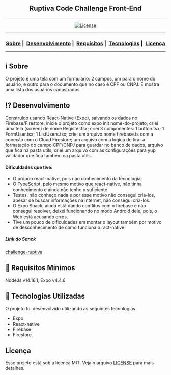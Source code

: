 <h2 align="center">Ruptiva Code Challenge Front-End</h2>

___




<p align="center">
  <a href="LICENSE">
    <img alt="License" src="https://img.shields.io/badge/license-MIT-%23F8952D">
  </a>
</p>

___

<h3 align="center">
  <a href="#information_source-sobre">Sobre</a>&nbsp;|&nbsp;
  <a href="#interrobang-desenvolvimento">Desenvolvimento</a>&nbsp;|&nbsp;
  <a href="#seedling-requisitos-mínimos">Requisitos</a>&nbsp;|&nbsp;
  <a href="#rocket-tecnologias-utilizadas">Tecnologias</a>&nbsp;|&nbsp;
  <a href="#licença">Licença</a>
</h3>

___


## :information_source: Sobre

O projeto é uma tela com um formulário: 2 campos, um para o nome do usuário, e outro para o documento que no caso é CPF ou CNPJ. E mostra uma lista dos usuários cadastrados.

## :interrobang: Desenvolvimento

Construído usando React-Native (Expo), salvando os dados no Firebase/Firestore; inicie o projeto como expo init nome-do-projeto; criei uma tela (screen) de nome Register.tsx; criei 3 componentes: 1 button.tsx; 1 FormUser.tsx; 1 ListUsers.tsx; criei um arquivo nome firebase.ts com a conexão com o Cloud Firestore; um arquivo com a lógica de tirar a formatação do campo CPF/CNPJ para guardar no banco de dados, arquivo que fica na pasta utils; criei um arquivo com as configurações para yup validador que fica também na pasta utils.
#### Dificuldades que tive: 
- O próprio react-native, pois não conhecimento da tecnologia;
- O TypeScript, pelo mesmo motivo que react-native, não tinha conhecimento e ainda não tenho o suficiente.
- Testes, não conheço nada e por esse motivo não consegui cria-los, apesar de buscar informações na internet, não consegui cria-los.
- O Expo Snack, ainda está dando conflitos com o firebase e não consegui resolver, deixei funcionando no modo Android dele, pois, o Web está acusando erros.
- Tive um pouco de dificuldades em montar o layout também por motivo de desconhecimento de como funciona o ract-native.


##### Link do Sanck
[challenge-ruptiva](https://snack.expo.io/@eemr3/github.com-eemr3-challenge-ruptiva)

## :seedling: Requisitos Mínimos

NodeJs v14.16.1, Expo v4.4.6

## :rocket: Tecnologias Utilizadas 

O projeto foi desenvolvido utilizando as seguintes tecnologias

- Expo
- React-native
- Firebase
- Firestore

## Licença 

Esse projeto está sob a licença MIT. Veja o arquivo [LICENSE](LICENSE) para mais detalhes.
